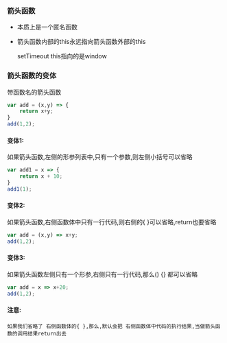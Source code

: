 ### 箭头函数

- 本质上是一个匿名函数

- 箭头函数内部的this永远指向箭头函数外部的this

  setTimeout   this指向的是window

### 箭头函数的变体

带函数名的箭头函数

```js
var add = (x,y) => {
    return x+y;
}
add(1,2);
```

#### 变体1:

如果箭头函数,左侧的形参列表中,只有一个参数,则左侧小括号可以省略

```js
var add1 = x => {
    return x + 10;
}
add1(1);
```

#### 变体2:

如果箭头函数,右侧函数体中只有一行代码,则右侧的{ }可以省略,return也要省略

```js
var add = (x,y) => x+y;
add(1,2);
```

#### 变体3:

如果箭头函数左侧只有一个形参,右侧只有一行代码,那么() {} 都可以省略

```js
var add = x => x+20;
add(1,2);
```

#### 注意:

```
如果我们省略了 右侧函数体的{ },那么,默认会把 右侧函数体中代码的执行结果,当做箭头函数的调用结果return出去
```

